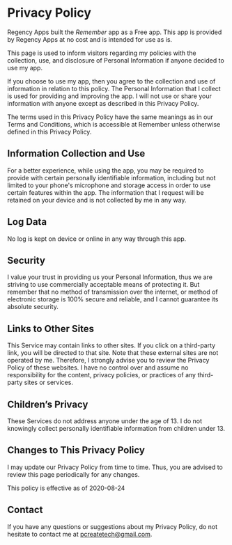 # Privacy Policy

Regency Apps built the *Remember* app as a Free app. This app is provided by Regency Apps at no cost and is intended for use as is.

This page is used to inform visitors regarding my policies with the collection, use, and disclosure of Personal Information if anyone decided to use my app.

If you choose to use my app, then you agree to the collection and use of information in relation to this policy. The Personal Information that I collect is used for providing and improving the app. I will not use or share your information with anyone except as described in this Privacy Policy.

The terms used in this Privacy Policy have the same meanings as in our Terms and Conditions, which is accessible at Remember unless otherwise defined in this Privacy Policy.

## Information Collection and Use

For a better experience, while using the app, you may be required to provide with certain personally identifiable information, including but not limited to your phone's microphone and storage access in order to use certain features within the app. The information that I request will be retained on your device and is not collected by me in any way.

## Log Data

No log is kept on device or online in any way through this app. 

## Security

I value your trust in providing us your Personal Information, thus we are striving to use commercially acceptable means of protecting it. But remember that no method of transmission over the internet, or method of electronic storage is 100% secure and reliable, and I cannot guarantee its absolute security.

## Links to Other Sites

This Service may contain links to other sites. If you click on a third-party link, you will be directed to that site. Note that these external sites are not operated by me. Therefore, I strongly advise you to review the Privacy Policy of these websites. I have no control over and assume no responsibility for the content, privacy policies, or practices of any third-party sites or services.

## Children’s Privacy

These Services do not address anyone under the age of 13. I do not knowingly collect personally identifiable information from children under 13. 

## Changes to This Privacy Policy

I may update our Privacy Policy from time to time. Thus, you are advised to review this page periodically for any changes.

This policy is effective as of 2020-08-24

## Contact

If you have any questions or suggestions about my Privacy Policy, do not hesitate to contact me at pcreatetech@gmail.com.
